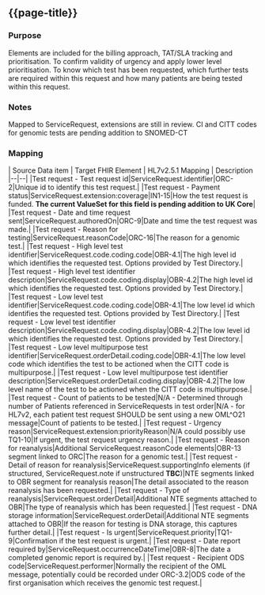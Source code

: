 ## {{page-title}}

### Purpose
Elements are included for the billing approach, TAT/SLA tracking and prioritisation.
To confirm validity of urgency and apply lower level prioritisation. To know which test has been requested, which further tests are required within this request and how many patients are being tested within this request.

### Notes
Mapped to ServiceRequest, extensions are still in review. CI and CITT codes for genomic tests are pending addition to SNOMED-CT

### Mapping
| Source Data item | Target FHIR Element | HL7v2.5.1 Mapping | Description 
|--|--|
|Test request - Test request id|ServiceRequest.identifier|ORC-2|Unique id to identify this test request.|
|Test request - Payment status|ServiceRequest.extension:coverage|IN1-15|How the test request is funded. **The current ValueSet for this field is pending addition to UK Core**|
|Test request - Date and time request sent|ServiceRequest.authoredOn|ORC-9|Date and time the test request was made.|
|Test request - Reason for testing|ServiceRequest.reasonCode|ORC-16|The reason for a genomic test.|
|Test request - High level test identifier|ServiceRequest.code.coding.code|OBR-4.1|The high level id which identifies the requested test. Options provided by Test Directory.|
|Test request - High level test identifier description|ServiceRequest.code.coding.display|OBR-4.2|The high level id which identifies the requested test. Options provided by Test Directory.|
|Test request - Low level test identifier|ServiceRequest.code.coding.code|OBR-4.1|The low level id which identifies the requested test. Options provided by Test Directory.|
|Test request - Low level test identifier description|ServiceRequest.code.coding.display|OBR-4.2|The low level id which identifies the requested test. Options provided by Test Directory.|
|Test request - Low level multipurpose test identifier|ServiceRequest.orderDetail.coding.code|OBR-4.1|The low level code which identifies the test to be actioned when the CITT code is multipurpose.|
|Test request - Low level multipurpose test identifier description|ServiceRequest.orderDetail.coding.display|OBR-4.2|The low level name of the test to be actioned when the CITT code is multipurpose.|
|Test request - Count of patients to be tested|N/A - Determined through number of Patients referenced in ServiceRequests in test order|N/A - for HL7v2, each patient test request SHOULD be sent using a new OML^O21 message|Count of patients to be tested.|
|Test request - Urgency reason|ServiceRequest.extension:priorityReason|N/A could possibly use TQ1-10|If urgent, the test request urgency reason.|
|Test request - Reason for reanalysis|Additional ServiceRequest.reasonCode elements|OBR-13 segment linked to ORC|The reason for a genomic test.|
|Test request - Detail of reason for reanalysis|ServiceRequest.supportingInfo elements (if structured, ServiceRequest.note if unstructured **TBC**)|NTE segments linked to OBR segment for reanalysis reason|The detail associated to the reason reanalysis has been requested.|
|Test request - Type of reanalysis|ServiceRequest.orderDetail|Additional NTE segments attached to OBR|The type of reanalysis which has been requested.|
|Test request - DNA storage information|ServiceRequest.orderDetail|Additional NTE segments attached to OBR|If the reason for testing is DNA storage, this captures further detail.|
|Test request - Is urgent|ServiceRequest.priority|TQ1-9|Confirmation if the test request is urgent.|
|Test request - Date report required by|ServiceRequest.occurrenceDateTime|OBR-8|The date a completed genomic report is required by.|
|Test request - Recipient ODS code|ServiceRequest.performer|Normally the recipient of the OML message, potentially could be recorded under ORC-3.2|ODS code of the first organisation which receives the genomic test request.|

<!--
|Test request - Is test identifier multipurpose|N/A inferred through ServiceRequest.code (as this is defined within the Test Directory)|OBR-4|Confirmation if the test identifier (TD code) is multipurpose and therefore also requires additional test identifiers.|
|Test request - Is test identifier for requested, attempted or delivered|N/A inferred through ServiceRequest.code (changes to ServiceRequest are expected as part of order fulfillment. History of changes, capturing requested code vs. attempted and delivered, are expected to be recorded within ServiceRequest resource history, reasons for changes SHOULD be captured witihn associated Provenance resources)|OBR-4|Confirmation if a provided test identifier was requested, attempted or delivered.|
|Test request - High level test identifier version|ServiceRequest.code.coding.version|OBR-4.3|The version of the high level CI referred to.|
|Test request - High level test identifier system ref|ServiceRequest.code.coding.system|OBR-4.4|The high level system reference for the considered test.|
|Test request - Low level test identifier version|ServiceRequest.code.coding.version|OBR-4.3|The version of the low level CITT referred to.|
|Test request - Low level test identifier system ref|ServiceRequest.code.coding.system|OBR-4.4|The low level system reference for the considered test.|
|Test request - Patient set to be tested (**pending review**)|N/A - Determined through number of ServiceRequests in the test order|N/A - determined through number of ORC segments within OML^O21 message|Confirmation if the test is a singleton, duo or trio.|
|Test request - Further information|ServiceRequest.supportingInfo (if structured, ServiceRequest.note if unstructured **TBC**)|Additional segments attached to ORC/OBR|Further information regarding the test request.|
|Test request - Item sent|N/A indicated through Tasks related to ServiceRequest changing owner, Tasks may reference Specimen resources through Task.input if they relate to samples being sent|**TBC** Status updates as part of test order fulfillment are not expected to represented within HL7v2 messages|Item being sent to another location.|

|Test request - CI code|ServiceRequest.code|OBR-4|The code which identifies the requested test. Provided by Test Directory.|
|Test request - CITT code|ServiceRequest.code|OBR-4|The code (including decimal) which identifies the requested test. Provided by Test Directory.|
|Test request - CI code for multipurpose CITT|ServiceRequest.orderDetail|NTE segment attached to OBR|The code which identifies the test to be actioned when the CITT code is multipurpose.|
-->
<!--
| Source Data item | Non WGS Rare Disease | Non WGS Cancer | WGS Rare Disease | WGS Cancer | Target FHIR Element | HL7v2.5.1 Mapping | Description 
|--|--|
|Test request - Funding|Mandatory|Mandatory|Mandatory|Mandatory|ServiceRequest.extension:coverage|IN1-15|How the test request is funded, NHS or privately.|
|Test request - Date and time|Mandatory|Mandatory|Mandatory|Mandatory|ServiceRequest.authoredOn|ORC-9|Date and time the test request was made.|
|Test request - Is urgent|Mandatory IF|Mandatory IF|Mandatory IF|Mandatory IF|ServiceRequest.priority|TQ1-9|Confirmation if the test request is urgent.|
|Test request - Urgency reason|Mandatory IF|Mandatory IF|Mandatory IF|Mandatory IF|ServiceRequest.extension:priorityReason|N/A could possibly use TQ1-10|If urgent, the test request urgency reason.|
|Test request - CI code|Mandatory|Mandatory|Mandatory|Mandatory|ServiceRequest.code|OBR-4|The code which identifies the requested test. Provided by Test Directory.|
|Test request - CITT code|Optional|Optional|Optional|Optional|ServiceRequest.code|OBR-4|The code (including decimal) which identifies the requested test. Provided by Test Directory.|
|Test request - Additional CITT codes to be tested|Optional|Optional|Mandatory IF|N/A|ServiceRequest.orderDetail|Additional OBR segments (OBR-4)|Further test codes applied to this request.|
|Test request - Singleton/Duo/Trio|Mandatory|N/A|Mandatory|N/A|N/A - Determined through number of ServiceRequests in the test order|N/A - determined through number of ORC segments within OML^O21 message|Confirmation if the test is a singleton, duo or trio.|
-->